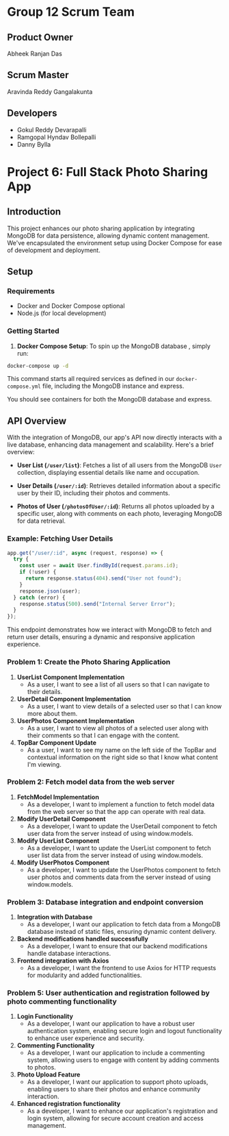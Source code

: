 # Group 12 Scrum Team
## Product Owner
Abheek Ranjan Das
## Scrum Master
Aravinda Reddy Gangalakunta 
## Developers
- Gokul Reddy Devarapalli
- Ramgopal Hyndav Bollepalli
- Danny Bylla

# Project 6: Full Stack Photo Sharing App

## Introduction

This project enhances our photo sharing application by integrating MongoDB for data persistence, allowing dynamic content management. We've encapsulated the environment setup using Docker Compose for ease of development and deployment.

## Setup

### Requirements

- Docker and Docker Compose optional
- Node.js (for local development)

### Getting Started

1. **Docker Compose Setup**: To spin up the MongoDB database , simply run:

```bash
docker-compose up -d
```

This command starts all required services as defined in our `docker-compose.yml` file, including the MongoDB instance and express.



You should see containers for both the MongoDB database and express.


## API Overview

With the integration of MongoDB, our app's API now directly interacts with a live database, enhancing data management and scalability. Here's a brief overview:

- **User List (`/user/list`)**: Fetches a list of all users from the MongoDB `User` collection, displaying essential details like name and occupation.

- **User Details (`/user/:id`)**: Retrieves detailed information about a specific user by their ID, including their photos and comments.

- **Photos of User (`/photosOfUser/:id`)**: Returns all photos uploaded by a specific user, along with comments on each photo, leveraging MongoDB for data retrieval.

### Example: Fetching User Details

```javascript
app.get("/user/:id", async (request, response) => {
  try {
    const user = await User.findById(request.params.id);
    if (!user) {
      return response.status(404).send("User not found");
    }
    response.json(user);
  } catch (error) {
    response.status(500).send("Internal Server Error");
  }
});
```

This endpoint demonstrates how we interact with MongoDB to fetch and return user details, ensuring a dynamic and responsive application experience.






### Problem 1: Create the Photo Sharing Application
1. **UserList Component Implementation**
   - As a user, I want to see a list of all users so that I can navigate to their details.
2. **UserDetail Component Implementation**
   - As a user, I want to view details of a selected user so that I can know more about them.
3. **UserPhotos Component Implementation**
   - As a user, I want to view all photos of a selected user along with their comments so that I can engage with the content.
4. **TopBar Component Update**
   - As a user, I want to see my name on the left side of the TopBar and contextual information on the right side so that I know what content I'm viewing.

### Problem 2: Fetch model data from the web server
1. **FetchModel Implementation**
   - As a developer, I want to implement a function to fetch model data from the web server so that the app can operate with real data.
2. **Modify UserDetail Component**
   - As a developer, I want to update the UserDetail component to fetch user data from the server instead of using window.models.
3. **Modify UserList Component**
   - As a developer, I want to update the UserList component to fetch user list data from the server instead of using window.models.
4. **Modify UserPhotos Component**
   - As a developer, I want to update the UserPhotos component to fetch user photos and comments data from the server instead of using window.models.

### Problem 3: Database integration and endpoint conversion
1. **Integration with Database**
   - As a developer, I want our application to fetch data from a MongoDB database instead of static files, ensuring dynamic content delivery.
2. **Backend modifications handled successfully**
   - As a developer, I want to ensure that our backend modifications handle database interactions.
3. **Frontend integration with Axios**
   - As a developer, I want the frontend to use Axios for HTTP requests for modularity and added functionalities.

### Problem 5: User authentication and registration followed by photo commenting functionality
1. **Login Functionality**
   - As a developer, I want our application to have a robust user authentication system, enabling secure login and logout functionality to enhance user experience and security.
2. **Commenting Functionality**
   - As a developer, I want our application to include a commenting system, allowing users to engage with content by adding comments to photos.
3. **Photo Upload Feature**
   - As a developer, I want our application to support photo uploads, enabling users to share their photos and enhance community interaction.
4. **Enhanced registration functionality**
   - As a developer, I want to enhance our application's registration and login system, allowing for secure account creation and access management.
